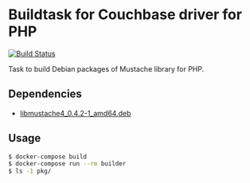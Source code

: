 # Buildtask for Couchbase driver for PHP

[![Build Status](https://travis-ci.org/marcelosousaalmeida/php-mustache-builddeb.svg?branch=master)](https://travis-ci.org/marcelosousaalmeida/php-mustache-builddeb)

Task to build Debian packages of Mustache library for PHP.


## Dependencies

* [libmustache4_0.4.2-1_amd64.deb](https://github.com/marcelosousaalmeida/libmustache4-builddeb/releases/download/v0.4.2/libmustache4_0.4.2-1_amd64.deb)

## Usage

```sh
$ docker-compose build
$ docker-compose run --rm builder
$ ls -1 pkg/
```

